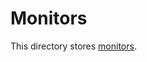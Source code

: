 # Monitors

This directory stores [monitors](https://klasa.js.org/#/docs/klasa/master/Piece%20Basics/CreatingMonitors).
